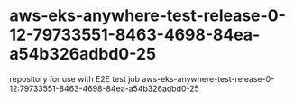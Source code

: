 # aws-eks-anywhere-test-release-0-12-79733551-8463-4698-84ea-a54b326adbd0-25
repository for use with E2E test job aws-eks-anywhere-test-release-0-12:79733551-8463-4698-84ea-a54b326adbd0-25
